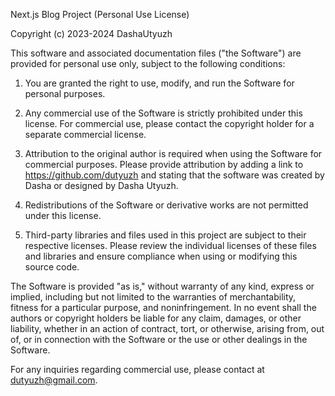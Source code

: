 Next.js Blog Project (Personal Use License)

Copyright (c) 2023-2024 DashaUtyuzh

This software and associated documentation files ("the Software") are provided for personal use only, subject to the following conditions:

1. You are granted the right to use, modify, and run the Software for personal purposes.

2. Any commercial use of the Software is strictly prohibited under this license. For commercial use, please contact the copyright holder for a separate commercial license.

3. Attribution to the original author is required when using the Software for commercial purposes. Please provide attribution by adding a link to https://github.com/dutyuzh and stating that the software was created by Dasha or designed by Dasha Utyuzh.

4. Redistributions of the Software or derivative works are not permitted under this license.

5. Third-party libraries and files used in this project are subject to their respective licenses. Please review the individual licenses of these files and libraries and ensure compliance when using or modifying this source code.

The Software is provided "as is," without warranty of any kind, express or implied, including but not limited to the warranties of merchantability, fitness for a particular purpose, and noninfringement. In no event shall the authors or copyright holders be liable for any claim, damages, or other liability, whether in an action of contract, tort, or otherwise, arising from, out of, or in connection with the Software or the use or other dealings in the Software.

For any inquiries regarding commercial use, please contact at dutyuzh@gmail.com.
